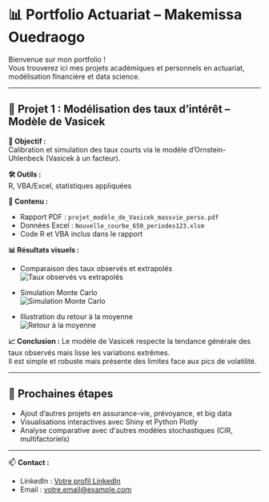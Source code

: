 
# 📊 Portfolio Actuariat – Makemissa Ouedraogo

Bienvenue sur mon portfolio !  
Vous trouverez ici mes projets académiques et personnels en actuariat, modélisation financière et data science.

---

## 📌 Projet 1 : Modélisation des taux d’intérêt – Modèle de Vasicek

**🎯 Objectif :**  
Calibration et simulation des taux courts via le modèle d’Ornstein-Uhlenbeck (Vasicek à un facteur).  

**🛠 Outils :**  
R, VBA/Excel, statistiques appliquées

**📂 Contenu :**
- Rapport PDF : `projet_modèle_de_Vasicek_massvie_perso.pdf`
- Données Excel : `Nouvelle_courbe_650_periodes123.xlsm`
- Code R et VBA inclus dans le rapport

**📊 Résultats visuels :**
- Comparaison des taux observés et extrapolés  
  ![Taux observés vs extrapolés](Taux_vs_Simulation.png)

- Simulation Monte Carlo  
  ![Simulation Monte Carlo](Simulation_Monte_Carlo.png)

- Illustration du retour à la moyenne  
  ![Retour à la moyenne](Courbe_Simulation.png)

**📈 Conclusion :**
Le modèle de Vasicek respecte la tendance générale des taux observés mais lisse les variations extrêmes.  
Il est simple et robuste mais présente des limites face aux pics de volatilité.

---

## 📌 Prochaines étapes
- Ajout d’autres projets en assurance-vie, prévoyance, et big data
- Visualisations interactives avec Shiny et Python Plotly
- Analyse comparative avec d'autres modèles stochastiques (CIR, multifactoriels)

---

📫 **Contact :**
- LinkedIn : [Votre profil LinkedIn](https://linkedin.com)
- Email : votre.email@example.com
